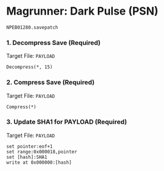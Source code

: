 #  Magrunner: Dark Pulse (PSN) 

`NPEB01280.savepatch`

### 1. Decompress Save (Required)

Target File: `PAYLOAD`

```
Decompress(*, 15)
```

### 2. Compress Save (Required)

Target File: `PAYLOAD`

```
Compress(*)
```

### 3. Update SHA1 for PAYLOAD (Required)

Target File: `PAYLOAD`

```
set pointer:eof+1
set range:0x000018,pointer
set [hash]:SHA1
write at 0x000000:[hash]
```

